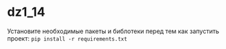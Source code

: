 # dz1_14

Установите необходимые пакеты и библотеки перед тем как запустить проект:
`pip install -r requirements.txt`

